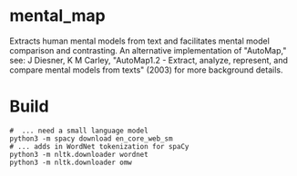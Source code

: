 # mental_map
Extracts human mental models from text and facilitates mental model comparison and contrasting. An alternative implementation of "AutoMap," see: J Diesner, K M Carley, "AutoMap1.2 - Extract, analyze, represent, and compare mental models from texts" (2003) for more background details.


# Build
```
#  ... need a small language model 
python3 -m spacy download en_core_web_sm
# ... adds in WordNet tokenization for spaCy
python3 -m nltk.downloader wordnet
python3 -m nltk.downloader omw
```